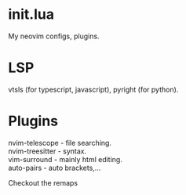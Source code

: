 # init.lua

My neovim configs, plugins.  

# LSP

vtsls (for typescript, javascript), pyright (for python).  

# Plugins

nvim-telescope - file searching.  
nvim-treesitter - syntax.  
vim-surround - mainly html editing.  
auto-pairs - auto brackets,...  

Checkout the remaps
